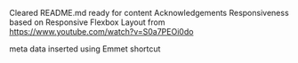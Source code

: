 Cleared README.md ready for content
Acknowledgements
Responsiveness based on Responsive Flexbox Layout from https://www.youtube.com/watch?v=S0a7PEOi0do

meta data inserted using Emmet shortcut